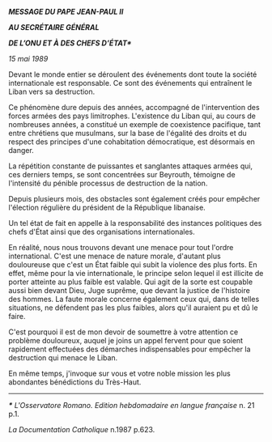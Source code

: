 ***MESSAGE DU PAPE JEAN-PAUL II***

***AU SECRÉTAIRE GÉNÉRAL***

***DE L’ONU ET À DES CHEFS D’ÉTAT\****

*15 mai 1989*

Devant le monde entier se déroulent des événements dont toute la société internationale est responsable. Ce sont des événements qui entraînent le Liban vers sa destruction.

Ce phénomène dure depuis des années, accompagné de l'intervention des forces armées des pays limitrophes. L'existence du Liban qui, au cours de nombreuses années, a constitué un exemple de coexistence pacifique, tant entre chrétiens que musulmans, sur la base de l'égalité des droits et du respect des principes d'une cohabitation démocratique, est désormais en danger.

La répétition constante de puissantes et sanglantes attaques armées qui, ces derniers temps, se sont concentrées sur Beyrouth, témoigne de l'intensité du pénible processus de destruction de la nation.

Depuis plusieurs mois, des obstacles sont également créés pour empêcher l'élection régulière du président de la République libanaise.

Un tel état de fait en appelle à la responsabilité des instances politiques des chefs d'État ainsi que des organisations internationales.

En réalité, nous nous trouvons devant une menace pour tout l'ordre international. C'est une menace de nature morale, d'autant plus douloureuse que c'est un État faible qui subit la violence des plus forts. En effet, même pour la vie internationale, le principe selon lequel il est illicite de porter atteinte au plus faible est valable. Qui agit de la sorte est coupable aussi bien devant Dieu, Juge suprême, que devant la justice de l'histoire des hommes. La faute morale concerne également ceux qui, dans de telles situations, ne défendent pas les plus faibles, alors qu'il auraient pu et dû le faire.

C'est pourquoi il est de mon devoir de soumettre à votre attention ce problème douloureux, auquel je joins un appel fervent pour que soient rapidement effectuées des démarches indispensables pour empêcher la destruction qui menace le Liban.

En même temps, j'invoque sur vous et votre noble mission les plus abondantes bénédictions du Très-Haut.

**** * ****

***\*** L'Osservatore Romano. Edition hebdomadaire en langue française* n. 21 p.1.

*La Documentation Catholique* n.1987 p.623.